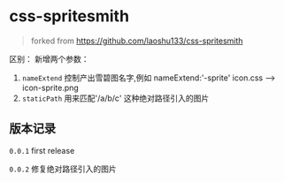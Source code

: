# css-spritesmith
> forked from https://github.com/laoshu133/css-spritesmith

区别：
新增两个参数：

1. `nameExtend`  控制产出雪碧图名字,例如 nameExtend:'-sprite' icon.css --> icon-sprite.png
2. `staticPath` 用来匹配'/a/b/c' 这种绝对路径引入的图片


## 版本记录

`0.0.1` first release

`0.0.2` 修复绝对路径引入的图片


